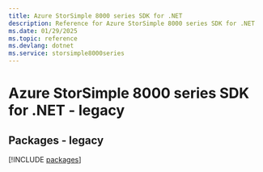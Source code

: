 ```yaml
---
title: Azure StorSimple 8000 series SDK for .NET
description: Reference for Azure StorSimple 8000 series SDK for .NET
ms.date: 01/29/2025
ms.topic: reference
ms.devlang: dotnet
ms.service: storsimple8000series
---
```

# Azure StorSimple 8000 series SDK for .NET - legacy
## Packages - legacy
[!INCLUDE [packages](storsimple-8000-series-index.md)]